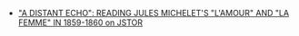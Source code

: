 - ["A DISTANT ECHO": READING JULES MICHELET'S "L'AMOUR" AND "LA FEMME" IN 1859-1860 on JSTOR](https://www.jstor.org/stable/23532080)